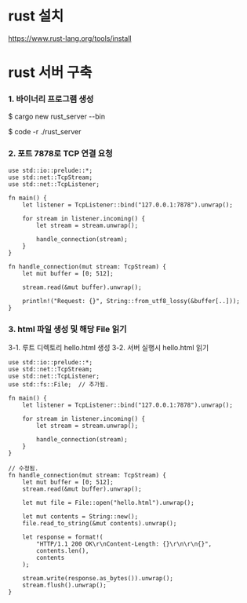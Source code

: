 # rust 설치
https://www.rust-lang.org/tools/install

# rust 서버 구축
### 1. 바이너리 프로그램 생성
$ cargo new rust_server --bin

$ code -r ./rust_server


### 2. 포트 7878로 TCP 연결 요청
```
use std::io::prelude::*;
use std::net::TcpStream;
use std::net::TcpListener;

fn main() {
    let listener = TcpListener::bind("127.0.0.1:7878").unwrap();

    for stream in listener.incoming() {
        let stream = stream.unwrap();

        handle_connection(stream);
    }
}

fn handle_connection(mut stream: TcpStream) {
    let mut buffer = [0; 512];

    stream.read(&mut buffer).unwrap();

    println!("Request: {}", String::from_utf8_lossy(&buffer[..]));
}
```

### 3. html 파일 생성 및 해당 File 읽기
3-1. 루트 디렉토리 hello.html 생성
3-2. 서버 실행시 hello.html 읽기
```
use std::io::prelude::*;
use std::net::TcpStream;
use std::net::TcpListener;
use std::fs::File;	// 추가됨.

fn main() {
    let listener = TcpListener::bind("127.0.0.1:7878").unwrap();

    for stream in listener.incoming() {
        let stream = stream.unwrap();

        handle_connection(stream);
    }
}

// 수정됨.
fn handle_connection(mut stream: TcpStream) {
    let mut buffer = [0; 512];
    stream.read(&mut buffer).unwrap();

    let mut file = File::open("hello.html").unwrap();

    let mut contents = String::new();
    file.read_to_string(&mut contents).unwrap();

    let response = format!(
        "HTTP/1.1 200 OK\r\nContent-Length: {}\r\n\r\n{}",
        contents.len(),
        contents
    );

    stream.write(response.as_bytes()).unwrap();
    stream.flush().unwrap();
}
```
